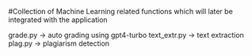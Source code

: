 #Collection of Machine Learning related functions which will later be integrated with the application

grade.py -> auto grading using gpt4-turbo
text_extr.py -> text extraction
plag.py -> plagiarism detection